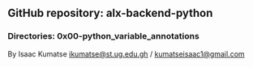 ## GitHub repository: alx-backend-python
### Directories:  0x00-python_variable_annotations
By Isaac Kumatse ikumatse@st.ug.edu.gh / kumatseisaac1@gmail.com